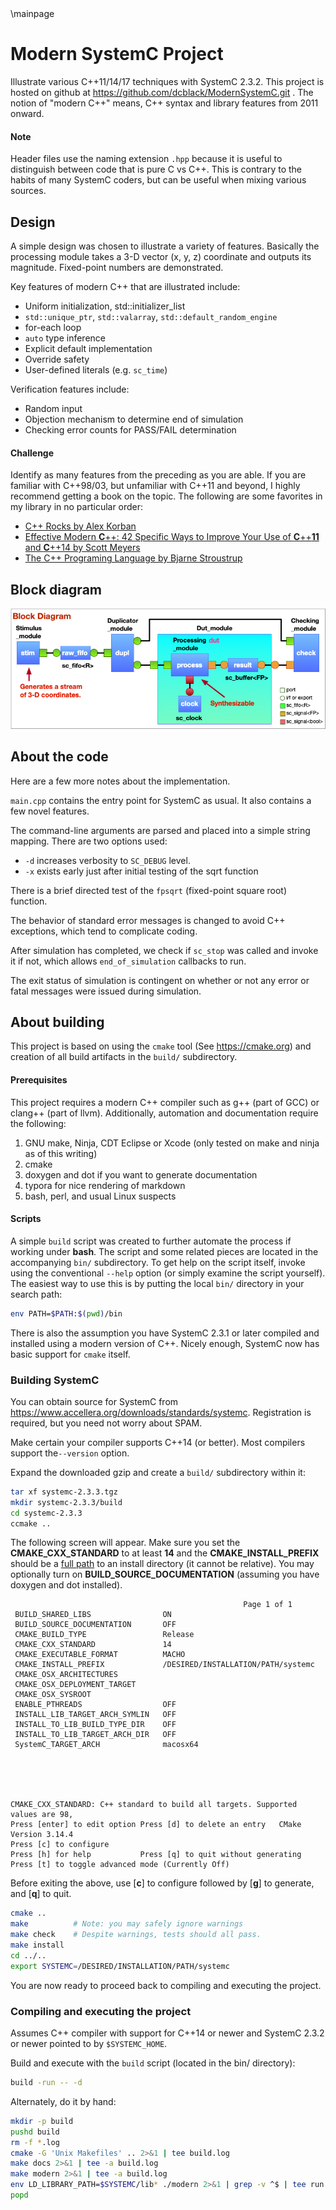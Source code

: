 <!-- @file README.md -->
<!-- For doxygen --> \mainpage
# Modern SystemC Project

Illustrate various C++11/14/17 techniques with SystemC 2.3.2. This project is hosted on github at https://github.com/dcblack/ModernSystemC.git .
The notion of "modern C++" means, C++ syntax and library features from 2011 onward.

#### Note

Header files use the naming extension `.hpp` because it is useful to distinguish between code that is pure C vs C++. This is contrary to the habits
of many SystemC coders, but can be useful when mixing various sources.

## Design

A simple design was chosen to illustrate a variety of features. Basically
the processing module takes a 3-D vector (x, y, z) coordinate and outputs its
magnitude. Fixed-point numbers are demonstrated.

Key features of modern C++ that are illustrated include:

- Uniform initialization, std::initializer_list
- `std::unique_ptr`, `std::valarray`, `std::default_random_engine`
- for-each loop
- `auto` type inference
- Explicit default implementation
- Override safety
- User-defined literals (e.g. `sc_time`)

Verification features include:

- Random input
- Objection mechanism to determine end of simulation
- Checking error counts for PASS/FAIL determination

#### Challenge

Identify as many features from the preceding as you are able. If you are familiar with C++98/03, but unfamiliar with C++11 and beyond, I highly recommend getting a book on the topic. The following are some favorites in my library in no particular order:

- [C++ Rocks by Alex Korban](https://cpprocks.com)
- [Effective Modern **C**++: 42 Specific Ways to Improve Your Use of **C**++**11** and **C**++14 by Scott Meyers](https://www.amazon.com/gp/product/B00PGCMGDQ/ref=ppx_yo_dt_b_search_asin_title?ie=UTF8&psc=1)
- [The C++ Programing Language by Bjarne Stroustrup](https://read.amazon.com/kp/embed?asin=B00DUW4BMS&preview=newtab&linkCode=kpe&ref_=cm_sw_r_kb_dp_wKg7CbZR8QJNX)

## Block diagram

![Block_Diagram](Block_Diagram.jpg)

## About the code

Here are a few more notes about the implementation.

`main.cpp` contains the entry point for SystemC as usual. It also
contains a few novel features.

The command-line arguments are parsed and placed into a simple string
mapping. There are two options used:

- `-d` increases verbosity to `SC_DEBUG` level.
- `-x` exists early just after initial testing of the sqrt function

There is a brief directed test of the `fpsqrt` (fixed-point square root)
function.

The behavior of standard error messages is changed to avoid C++ exceptions,
which tend to complicate coding.

After simulation has completed, we check if `sc_stop` was called and invoke
it if not, which allows `end_of_simulation` callbacks to run.

The exit status of simulation is contingent on whether or not any error or
fatal messages were issued during simulation.

## About building

This project is based on using the `cmake` tool (See <https://cmake.org>)
and creation of all build artifacts in the `build/` subdirectory.

#### Prerequisites

This project requires a modern C++ compiler such as g++ (part of GCC) or clang++ (part of llvm). Additionally, automation and documentation require the following:

1. GNU make, Ninja, CDT Eclipse or Xcode (only tested on make and ninja as of this writing)
2. cmake
3. doxygen and dot if you want to generate documentation
4. typora for nice rendering of markdown
5. bash, perl, and usual Linux suspects

#### Scripts

A simple `build` script was created to further automate the process if working under
**bash**. The script and some related pieces are located in the accompanying `bin/`
subdirectory. To get help on the script itself, invoke using the conventional `--help`
option (or simply examine the script yourself). The easiest way to use this is by
putting the local `bin/` directory in your search path:

```bash
env PATH=$PATH:$(pwd)/bin
```

There is also the assumption you have SystemC 2.3.1 or later compiled and installed
using a modern version of C++. Nicely enough, SystemC now has basic support for `cmake`
itself.



### Building SystemC

You can obtain source for SystemC from <https://www.accellera.org/downloads/standards/systemc>. Registration is required, but you need not worry about SPAM.

Make certain your compiler supports C++14 (or better). Most compilers support the`--version` option.

Expand the downloaded gzip and create a `build/` subdirectory within it:

```bash
tar xf systemc-2.3.3.tgz
mkdir systemc-2.3.3/build
cd systemc-2.3.3
ccmake ..
```
The following screen will appear. Make sure you set the **CMAKE_CXX_STANDARD** to at least **14** and the **CMAKE_INSTALL_PREFIX** should be a <u>full path</u> to an install directory (it cannot be relative). You may optionally turn on **BUILD_SOURCE_DOCUMENTATION** (assuming you have doxygen and dot installed).
```
                                                    Page 1 of 1
 BUILD_SHARED_LIBS                ON
 BUILD_SOURCE_DOCUMENTATION       OFF
 CMAKE_BUILD_TYPE                 Release
 CMAKE_CXX_STANDARD               14
 CMAKE_EXECUTABLE_FORMAT          MACHO
 CMAKE_INSTALL_PREFIX             /DESIRED/INSTALLATION/PATH/systemc
 CMAKE_OSX_ARCHITECTURES
 CMAKE_OSX_DEPLOYMENT_TARGET
 CMAKE_OSX_SYSROOT
 ENABLE_PTHREADS                  OFF
 INSTALL_LIB_TARGET_ARCH_SYMLIN   OFF
 INSTALL_TO_LIB_BUILD_TYPE_DIR    OFF
 INSTALL_TO_LIB_TARGET_ARCH_DIR   OFF
 SystemC_TARGET_ARCH              macosx64





CMAKE_CXX_STANDARD: C++ standard to build all targets. Supported values are 98,
Press [enter] to edit option Press [d] to delete an entry   CMake Version 3.14.4
Press [c] to configure
Press [h] for help           Press [q] to quit without generating
Press [t] to toggle advanced mode (Currently Off)
```

Before exiting the above, use [**c**] to configure followed by [**g**] to generate, and [**q**] to quit.

```bash
cmake ..
make          # Note: you may safely ignore warnings
make check    # Despite warnings, tests should all pass.
make install
cd ../..
export SYSTEMC=/DESIRED/INSTALLATION/PATH/systemc
```

You are now ready to proceed back to compiling and executing the project.

### Compiling and executing the project

Assumes C++ compiler with support for C++14 or newer and SystemC
2.3.2 or newer pointed to by `$SYSTEMC_HOME`.

Build and execute with the `build` script (located in the bin/ directory):

```sh
build -run -- -d
```

Alternately, do it by hand:

```sh
mkdir -p build
pushd build
rm -f *.log
cmake -G 'Unix Makefiles' .. 2>&1 | tee build.log
make docs 2>&1 | tee -a build.log
make modern 2>&1 | tee -a build.log
env LD_LIBRARY_PATH=$SYSTEMC/lib* ./modern 2>&1 | grep -v ^$ | tee run.log
popd
```

<!--///* The end *///-->
